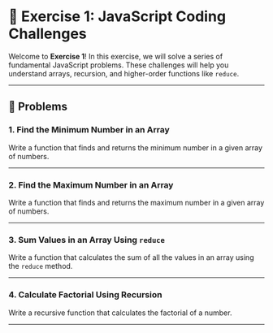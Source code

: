 # 🚀 **Exercise 1: JavaScript Coding Challenges**

Welcome to **Exercise 1**! In this exercise, we will solve a series of fundamental JavaScript problems. These challenges will help you understand arrays, recursion, and higher-order functions like `reduce`.

---

## 📜 **Problems**

### 1. **Find the Minimum Number in an Array**

Write a function that finds and returns the minimum number in a given array of numbers.

---

### 2. **Find the Maximum Number in an Array**

Write a function that finds and returns the maximum number in a given array of numbers.

---

### 3. **Sum Values in an Array Using `reduce`**

Write a function that calculates the sum of all the values in an array using the `reduce` method.

---

### 4. **Calculate Factorial Using Recursion**

Write a recursive function that calculates the factorial of a number.

---

